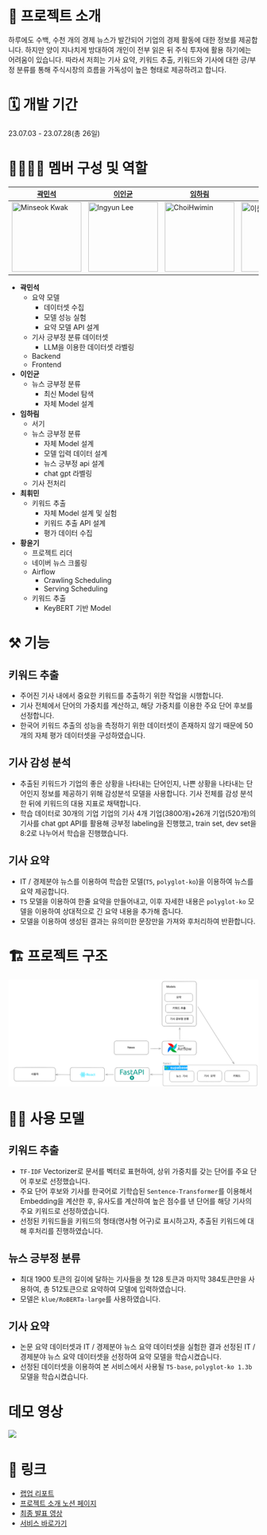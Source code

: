 # 📄 프로젝트 소개

하루에도 수백, 수천 개의 경제 뉴스가 발간되어 기업의 경제 활동에 대한 정보를 제공합니다. 하지만 양이 지나치게 방대하여 개인이 전부 읽은 뒤 주식 투자에 활용 하기에는 어려움이 있습니다. 따라서 저희는 기사 요약, 키워드 추출, 키워드와 기사에 대한 긍/부정 분류를 통해 주식시장의 흐름을 가독성이 높은 형태로 제공하려고 합니다.

# 🗓️ 개발 기간

23.07.03 - 23.07.28(총 26일)

# 👨‍👨‍👧‍👧 멤버 구성 및 역할

| [곽민석](https://github.com/kms7530)                                                       | [이인균](https://github.com/lig96)                                                                                 | [임하림](https://github.com/halimx2)                                                                                                | [최휘민](https://github.com/ChoiHwimin)                  | [황윤기](https://github.com/dbsrlskfdk) |
|---|---|---|---| --- |
| <img src="https://avatars.githubusercontent.com/u/6489395" width="140px" height="140px" title="Minseok Kwak" /> | <img src="https://avatars.githubusercontent.com/u/126560547" width="140px" height="140px" title="Ingyun Lee" /> | <img src="https://ca.slack-edge.com/T03KVA8PQDC-U04RK3E8L3D-ebbce77c3928-512" width="140px" height="140px" title="ChoiHwimin" /> | <img src="https://avatars.githubusercontent.com/u/102031218?v=4" width="140px" height="140px" title="이름" /> | <img src="https://avatars.githubusercontent.com/u/4418651?v=4" width="140px" height="140px" title="yungi" /> |

- **곽민석**
    - 요약 모델
        - 데이터셋 수집
        - 모델 성능 실험
        - 요약 모델 API 설계
    - 기사 긍부정 분류 데이터셋
        - LLM을 이용한 데이터셋 라벨링
    - Backend
    - Frontend
- **이인균**
    - 뉴스 긍부정 분류
        - 최신 Model 탐색
        - 자체 Model 설계
- **임하림**
    - 서기
    - 뉴스 긍부정 분류
        - 자체 Model 설계
        - 모델 입력 데이터 설계
        - 뉴스 긍부정 api 설계
        - chat gpt 라벨링
    - 기사 전처리
- **최휘민**
    - 키워드 추출
        - 자체 Model 설계 및 실험
        - 키워드 추출 API 설계
        - 평가 데이터 수집
- **황윤기**
    - 프로젝트 리더
    - 네이버 뉴스 크롤링
    - Airflow
        - Crawling Scheduling
        - Serving Scheduling
    - 키워드 추출
        - KeyBERT 기반 Model

# ⚒️ 기능

## 키워드 추출

- 주어진 기사 내에서 중요한 키워드를 추출하기 위한 작업을 시행합니다.
- 기사 전체에서 단어의 가중치를 계산하고, 해당 가중치를 이용한 주요 단어 후보를 선정합니다.
- 한국어 키워드 추출의 성능을 측정하기 위한 데이터셋이 존재하지 않기 때문에 50개의 자체 평가 데이터셋을 구성하였습니다.

## 기사 감성 분석

- 추출된 키워드가 기업의 좋은 상황을 나타내는 단어인지, 나쁜 상황을 나타내는 단어인지 정보를 제공하기 위해 감성분석 모델을 사용합니다. 기사 전체를 감성 분석한 뒤에 키워드의 대용 지표로 채택합니다.
- 학습 데이터로 30개의 기업 기업의 기사 4개 기업(3800개)+26개 기업(520개)의 기사를 chat gpt API를 활용해 긍부정 labeling을 진행했고,  train set, dev set을 8:2로 나누어서 학습을 진행했습니다.

## 기사 요약

- IT / 경제분야 뉴스를 이용하여 학습한 모델(`T5`, `polyglot-ko`)을 이용하여 뉴스를 요약 제공합니다.
- `T5` 모델을 이용하여 한줄 요약을 만들어내고, 이후 자세한 내용은 `polyglot-ko` 모델을 이용하여 상대적으로 긴 요약 내용을 추가해 줍니다.
- 모델을 이용하여 생성된 결과는 유의미한 문장만을 가져와 후처리하여 반환합니다.

# 🏗️ 프로젝트 구조
![](/assets/img/proj_structure.png)

# 👨‍🔬 사용 모델

## 키워드 추출

- `TF-IDF` Vectorizer로 문서를 벡터로 표현하여, 상위 가중치를 갖는 단어를 주요 단어 후보로 선정했습니다.
- 주요 단어 후보와 기사를 한국어로 기학습된 `Sentence-Transformer`를 이용해서 Embedding을 계산한 후, 유사도를 계산하여 높은 점수를 낸 단어를 해당 기사의 주요 키워드로 선정하였습니다.
- 선정된 키워드들을 키워드의 형태(명사형 어구)로 표시하고자, 추출된 키워드에 대해 후처리를 진행하였습니다.

## 뉴스 긍부정 분류

- 최대 1900 토큰의 길이에 달하는 기사들을 첫 128 토큰과 마지막 384토큰만을 사용하여, 총 512토큰으로 요약하여 모델에 입력하였습니다.
- 모델은 `klue/RoBERTa-large`를 사용하였습니다.

## 기사 요약

- 논문 요약 데이터셋과 IT / 경제분야 뉴스 요약 데이터셋을 실험한 결과 선정된 IT / 경제분야 뉴스 요약 데이터셋을 선정하여 요약 모델을 학습시켰습니다.
- 선정된 데이터셋을 이용하여 본 서비스에서 사용될 `T5-base`, `polyglot-ko 1.3b` 모델을 학습시켰습니다.

# 데모 영상

![](/assets/img/demo.gif)

# 🔗 링크

- [랩업 리포트](/assets/docs/NLP_04_Wrap-Up_Report_FinalProj.pdf)
- [프로젝트 소개 노션 페이지](https://www.notion.so/0375bff1dc834ead9f6a8f9ae8baa90e?pvs=21)
- [최종 발표 영상](https://youtu.be/KgvPInfO6k8)
- [서비스 바로가기](https://deagul.netlify.app/)
